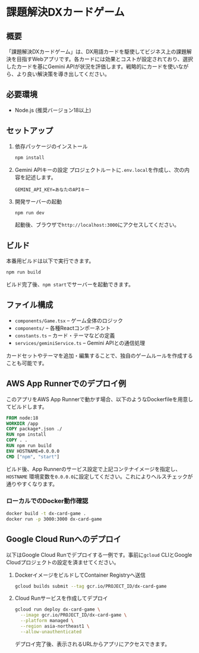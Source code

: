 # 課題解決DXカードゲーム

## 概要
「課題解決DXカードゲーム」は、DX用語カードを駆使してビジネス上の課題解決を目指すWebアプリです。各カードには効果とコストが設定されており、選択したカードを基にGemini APIが状況を評価します。戦略的にカードを使いながら、より良い解決策を導き出してください。

## 必要環境
- Node.js (推奨バージョン18以上)

## セットアップ
1. 依存パッケージのインストール
   ```bash
   npm install
   ```
2. Gemini APIキーの設定
   プロジェクトルートに`.env.local`を作成し、次の内容を記述します。
   ```env
   GEMINI_API_KEY=あなたのAPIキー
   ```
3. 開発サーバーの起動
   ```bash
   npm run dev
   ```
   起動後、ブラウザで`http://localhost:3000`にアクセスしてください。

## ビルド
本番用ビルドは以下で実行できます。
```bash
npm run build
```
ビルド完了後、`npm start`でサーバーを起動できます。

## ファイル構成
- `components/Game.tsx` – ゲーム全体のロジック
- `components/` – 各種Reactコンポーネント
- `constants.ts` – カード・テーマなどの定義
- `services/geminiService.ts` – Gemini APIとの通信処理

カードセットやテーマを追加・編集することで、独自のゲームルールを作成することも可能です。

## AWS App Runnerでのデプロイ例

このアプリをAWS App Runnerで動かす場合、以下のようなDockerfileを用意してビルドします。

```Dockerfile
FROM node:18
WORKDIR /app
COPY package*.json ./
RUN npm install
COPY . .
RUN npm run build
ENV HOSTNAME=0.0.0.0
CMD ["npm", "start"]
```

ビルド後、App Runnerのサービス設定で上記コンテナイメージを指定し、`HOSTNAME` 環境変数を`0.0.0.0`に設定してください。これによりヘルスチェックが通りやすくなります。

### ローカルでのDocker動作確認
```bash
docker build -t dx-card-game .
docker run -p 3000:3000 dx-card-game
```
## Google Cloud Runへのデプロイ

以下はGoogle Cloud Runでデプロイする一例です。事前に`gcloud` CLIとGoogle Cloudプロジェクトの設定を済ませてください。

1. DockerイメージをビルドしてContainer Registryへ送信
   ```bash
   gcloud builds submit --tag gcr.io/PROJECT_ID/dx-card-game
   ```
2. Cloud Runサービスを作成してデプロイ
   ```bash
   gcloud run deploy dx-card-game \
     --image gcr.io/PROJECT_ID/dx-card-game \
     --platform managed \
     --region asia-northeast1 \
     --allow-unauthenticated
   ```
   デプロイ完了後、表示されるURLからアプリにアクセスできます。
